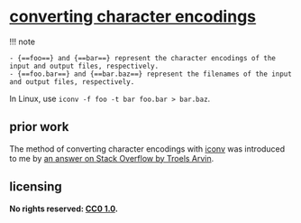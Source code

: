 # [converting character encodings]

!!! note
    
    - {==foo==} and {==bar==} represent the character encodings of the input and output files, respectively.
    - {==foo.bar==} and {==bar.baz==} represent the filenames of the input and output files, respectively.

In Linux, use `iconv -f foo -t bar foo.bar > bar.baz`.

## prior work
The method of converting character encodings with [iconv](https://en.wikipedia.org/wiki/Iconv) was introduced to me by [an answer on Stack Overflow by Troels Arvin](https://stackoverflow.com/questions/64860/best-way-to-convert-text-files-between-character-sets/64889#64889).

## licensing
**No rights reserved: [CC0 1.0](https://creativecommons.org/publicdomain/zero/1.0/).**

[converting character encodings]: https://en.wikipedia.org/wiki/Character_encoding#Character_encoding_translation
